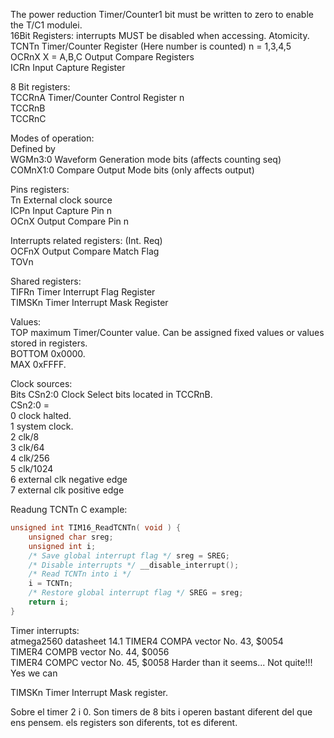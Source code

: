 The power reduction Timer/Counter1 bit must be written to zero to enable the T/C1 modulei.  
16Bit Registers: interrupts MUST be disabled when accessing. Atomicity.  
TCNTn Timer/Counter Register (Here number is counted) n = 1,3,4,5  
OCRnX X = A,B,C  Output Compare Registers  
ICRn  Input Capture Register  

8 Bit registers:  
TCCRnA Timer/Counter Control Register n   
TCCRnB  
TCCRnC  

Modes of operation:  
Defined by  
WGMn3:0 Waveform Generation mode bits (affects counting seq)  
COMnX1:0 Compare Output Mode bits (only affects output)  


Pins registers:  
Tn External clock source  
ICPn Input Capture Pin n  
OCnX Output Compare Pin n  

Interrupts related registers: (Int. Req)  
OCFnX Output Compare Match Flag  
TOVn  

Shared registers:  
TIFRn Timer Interrupt Flag Register  
TIMSKn Timer Interrupt Mask Register  

Values:  
TOP  maximum Timer/Counter value. Can be assigned fixed values or values stored in registers.  
BOTTOM 0x0000.  
MAX 0xFFFF.  

Clock sources:  
Bits CSn2:0 Clock Select bits located in TCCRnB.  
CSn2:0 =  
	0 clock halted.  
	1 system clock.  
	2 clk/8  
	3 clk/64  
	4 clk/256  
	5 clk/1024  
	6 external clk negative edge  
	7 external clk positive edge  


Readung TCNTn C example:
```C
unsigned int TIM16_ReadTCNTn( void ) {  
	unsigned char sreg;  
	unsigned int i;  
	/* Save global interrupt flag */ sreg = SREG;
	/* Disable interrupts */ __disable_interrupt();
	/* Read TCNTn into i */
	i = TCNTn;
	/* Restore global interrupt flag */ SREG = sreg;
	return i;
}
```
Timer interrupts:  
atmega2560 datasheet 14.1
	TIMER4 COMPA vector No. 43, $0054   
	TIMER4 COMPB vector No. 44, $0056  
	TIMER4 COMPC vector No. 45, $0058 
Harder than it seems... Not quite!!! Yes we can

TIMSKn Timer Interrupt Mask register.

Sobre el timer 2 i 0. Son timers de 8 bits i operen bastant diferent del que ens pensem. els registers son diferents, tot es diferent. 